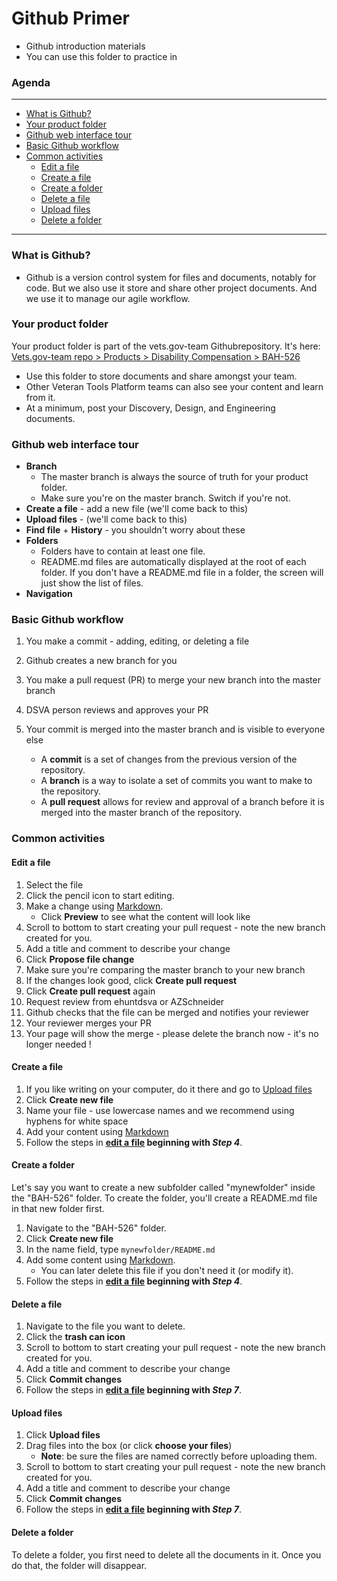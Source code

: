 # Github Primer

* Github introduction materials
* You can use this folder to practice in

### Agenda

<hr>

* [What is Github?](#what-is-github)
* [Your product folder](#your-product-folder)
* [Github web interface tour](#github-web-interface-tour)
* [Basic Github workflow](#basic-github-workflow)
* [Common activities](#common-activities)
  * [Edit a file](#edit-a-file)
  * [Create a file](#create-a-file)
  * [Create a folder](#create-a-folder)
  * [Delete a file](#delete-a-file)
  * [Upload files](#upload-files)
  * [Delete a folder](#delete-a-folder)

<hr>

### What is Github?

* Github is a version control system for files and documents, notably for code. But we also use it store and share other project documents. And we use it to manage our agile workflow.


### Your product folder

Your product folder is part of the vets.gov-team Githubrepository. It's here: [Vets.gov-team repo > Products > Disability Compensation > BAH-526](https://github.com/department-of-veterans-affairs/vets.gov-team/tree/master/Products/Disability%20Compensation/BAH-526)

* Use this folder to store documents and share amongst your team.
* Other Veteran Tools Platform teams can also see your content and learn from it.
* At a minimum, post your Discovery, Design, and Engineering documents.


### Github web interface tour

* **Branch**
  * The master branch is always the source of truth for your product folder.
  * Make sure you're on the master branch. Switch if you're not.
* **Create a file** - add a new file (we'll come back to this)
* **Upload files** - (we'll come back to this)
* **Find file** + **History** - you shouldn't worry about these
* **Folders**
  * Folders have to contain at least one file.
  * README.md files are automatically displayed at the root of each folder. If you don't have a README.md file in a folder, the screen will just show the list of files.
* **Navigation**


### Basic Github workflow

1. You make a commit - adding, editing, or deleting a file
1. Github creates a new branch for you
1. You make a pull request (PR) to merge your new branch into the master branch
1. DSVA person reviews and approves your PR
1. Your commit is merged into the master branch and is visible to everyone else

    * A **commit** is a set of changes from the previous version of the repository.
    * A **branch** is a way to isolate a set of commits you want to make to the repository.
    * A **pull request** allows for review and approval of a branch before it is merged into the master branch of the repository.


### Common activities

#### Edit a file

1. Select the file
1. Click the pencil icon to start editing.
1. Make a change using [Markdown](https://guides.github.com/features/mastering-markdown/).
    * Click **Preview** to see what the content will look like
1. Scroll to bottom to start creating your pull request - note the new branch created for you.
1. Add a title and comment to describe your change
1. Click **Propose file change**
1. Make sure you're comparing the master branch to your new branch
1. If the changes look good, click **Create pull request**
1. Click **Create pull request** again
1. Request review from ehuntdsva or AZSchneider
1. Github checks that the file can be merged and notifies your reviewer
1. Your reviewer merges your PR
1. Your page will show the merge - please delete the branch now - it's no longer needed !


#### Create a file

1. If you like writing on your computer, do it there and go to [Upload files](#upload-files)
1. Click **Create new file**
1. Name your file - use lowercase names and we recommend using hyphens for white space
1. Add your content using [Markdown](https://guides.github.com/features/mastering-markdown/)
1. Follow the steps in **[edit a file](#edit-a-file) beginning with *Step 4***.


#### Create a folder

Let's say you want to create a new subfolder called "mynewfolder" inside the "BAH-526" folder. To create the folder, you'll create a README.md file in that new folder first.

1. Navigate to the "BAH-526" folder.
1. Click **Create new file**
1. In the name field, type
```mynewfolder/README.md```
1. Add some content using [Markdown](https://guides.github.com/features/mastering-markdown/).
    * You can later delete this file if you don't need it (or modify it).
1. Follow the steps in **[edit a file](#edit-a-file) beginning with *Step 4***.


#### Delete a file

1. Navigate to the file you want to delete.
1. Click the **trash can icon**
1. Scroll to bottom to start creating your pull request - note the new branch created for you.
1. Add a title and comment to describe your change
1. Click **Commit changes**
1. Follow the steps in **[edit a file](#edit-a-file) beginning with *Step 7***.


#### Upload files

1. Click **Upload files**
1. Drag files into the box (or click **choose your files**)
    * **Note**: be sure the files are named correctly before uploading them.
1. Scroll to bottom to start creating your pull request - note the new branch created for you.
1. Add a title and comment to describe your change
1. Click **Commit changes**
1. Follow the steps in **[edit a file](#edit-a-file) beginning with *Step 7***.


#### Delete a folder

To delete a folder, you first need to delete all the documents in it. Once you do that, the folder will disappear.
